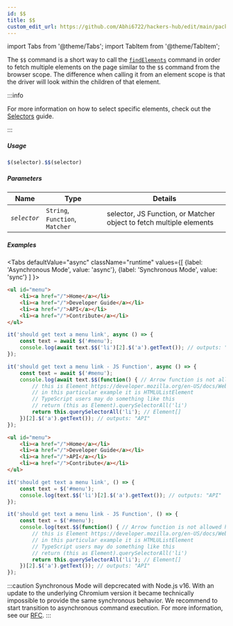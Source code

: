 ```yaml
---
id: $$
title: $$
custom_edit_url: https://github.com/Abhi6722/hackers-hub/edit/main/packages/webdriverio/src/commands/element/$$.ts
---
```


import Tabs from '@theme/Tabs';
import TabItem from '@theme/TabItem';

The `$$` command is a short way to call the [`findElements`](/docs/api/webdriver#findelements) command in order
to fetch multiple elements on the page similar to the `$$` command from the browser scope. The difference when calling
it from an element scope is that the driver will look within the children of that element.

:::info

For more information on how to select specific elements, check out the [Selectors](/docs/selectors) guide.

:::

##### Usage

```js
$(selector).$$(selector)
```

##### Parameters

| Name | Type | Details |
| ---- | ---- | ------- |
| <code><var>selector</var></code> | <code>String</code>, <code>Function</code>, <code>Matcher</code> | selector, JS Function, or Matcher object to fetch multiple elements |

##### Examples
<Tabs
defaultValue="async"
className="runtime"
values={[
{label: 'Asynchronous Mode', value: 'async'},
{label: 'Synchronous Mode', value: 'sync'}
]
}>
<TabItem value="async">

```html title="index.html"
<ul id="menu">
    <li><a href="/">Home</a></li>
    <li><a href="/">Developer Guide</a></li>
    <li><a href="/">API</a></li>
    <li><a href="/">Contribute</a></li>
</ul>
```

```js title="$.js"
it('should get text a menu link', async () => {
    const text = await $('#menu');
    console.log(await text.$$('li')[2].$('a').getText()); // outputs: "API"
});

it('should get text a menu link - JS Function', async () => {
    const text = await $('#menu');
    console.log(await text.$$(function() { // Arrow function is not allowed here.
        // this is Element https://developer.mozilla.org/en-US/docs/Web/API/Element
        // in this particular example it is HTMLUListElement
        // TypeScript users may do something like this
        // return (this as Element).querySelectorAll('li')
        return this.querySelectorAll('li'); // Element[]
    })[2].$('a').getText()); // outputs: "API"
});
```

</TabItem>
<TabItem value="sync">

```html title="index.html"
<ul id="menu">
    <li><a href="/">Home</a></li>
    <li><a href="/">Developer Guide</a></li>
    <li><a href="/">API</a></li>
    <li><a href="/">Contribute</a></li>
</ul>
```

```js title="$.js"
it('should get text a menu link', () => {
    const text = $('#menu');
    console.log(text.$$('li')[2].$('a').getText()); // outputs: "API"
});

it('should get text a menu link - JS Function', () => {
    const text = $('#menu');
    console.log(text.$$(function() { // Arrow function is not allowed here.
        // this is Element https://developer.mozilla.org/en-US/docs/Web/API/Element
        // in this particular example it is HTMLUListElement
        // TypeScript users may do something like this
        // return (this as Element).querySelectorAll('li')
        return this.querySelectorAll('li'); // Element[]
    })[2].$('a').getText()); // outputs: "API"
});
```

:::caution
Synchronous Mode will depcrecated with Node.js v16. With an update to the
underlying Chromium version it became technically impossible to provide the
same synchronous behavior. We recommend to start transition to asynchronous
command execution. For more information, see our <a href="https://github.com/webdriverio/webdriverio/discussions/6702">RFC</a>.
:::
</TabItem>
</Tabs>

